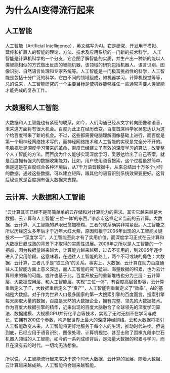 # 为什么AI变得流行起来
## 人工智能
### 
人工智能（Artificial Intelligence），英文缩写为AI。它是研究、开发用于模拟、延伸和扩展人的智能的理论、方法、技术及应用系统的一门新的技术科学。 人工智能是计算机科学的一个分支，它企图了解智能的实质，并生产出一种新的能以人类智能相似的方式做出反应的智能机器，该领域的研究包括机器人、语言识别、图像识别、自然语言处理和专家系统等。人工智能是一门极富挑战性的科学，人工智能是包括十分广泛的科学，它由不同的领域组成，如机器学习，计算机视觉等等，总的说来，人工智能研究的一个主要目标是使机器能够胜任一些通常需要人类智能才能完成的复杂工作。 
## 大数据和人工智能
###  
大数据和人工智能也有紧密的联系，如今，人们沟通已经从文字转向图像和语音，未来这方面将有很大机会。百度为此正在经历改变。百度首席科学家吴恩达认为这个给百度带来了新的机会。不过，这些都需要电脑理解图像基础上进行，而百度是第一个用神经网络技术写的，而神经网络技术和人工智能的实现是完全分不开的。电脑视觉是深度学习带来的革命，百度已经建立了有效的深度学习的算法，改变整个人工智能的方法。而百度为什么能够实现深度学习，吴恩达给出了自己答案，就是百度拥有强大的数据收集能力，比如，用户使用语音搜索，这个过程虽然简单，但是这是在百度综合各种环境后，从7千万语音数据中，从来总结出十万多个小时的数据，通过这些数据，可以建立矩阵，跟其他的语音识别系统效果要更好。这背后秘诀就是百度拥有强大数据来支撑。
## 云计算、大数据和人工智能 ##
### 
“云计算其实已经不是简简单单的云存储和对计算能力的需求。其实它越来越是大数据、云计算和人工智能‘三位一体’的东西。”李彦宏这样定义当前的云计算。大数据、云计算、人工智能的界限已愈加模糊。三者的联系确实非常紧密。人工智能之所以历经这么多年后才于近年大红大紫，原因归根于2006年出现的人工智能关键技术——“深度学习”，人工智能至此才有了实用价值，而深度学习正式在云计算和大数据日趋成熟的背景下才取得的实质性进展。2006年之所以是人工智能的一个拐点，因为数据量越来越大，计算能力越来越强，过去不实用的，到2006年逐步进入了实用阶段。这意味着，在通往人工智能的路上，两个不可或缺的角色：大数据、云计算，三者几乎是“铁三角”的关系。事实上，大数据、云计算在助力百度通往人工智能方面上意义深远，而人工智能的突飞猛进、海量数据的积累，也为云计算带来的新的可能。或许也基于此，百度开放云的重新堆栈也分为三层：云计算层、大数据应用层、和人工智能层，实现“三位一体”。有百度高层曾形容，云计算重新定义了IT，大数据重新定义了“资产”，人工智能则重新定义了“效率”。AI的基础是大数据。对于作为世界人口最多国家的第一大搜索引擎的百度而言，搜索引擎每天爬取大量的数据，百度是天然的大数据企业，拥有完整、领先的大数据技术。作为百度大数据引擎的精华，近来出现的百度大脑融合了全球领先的深度学习算法、数据建模、大规模GPU并行化平台等技术，实现了无时无刻不在学习与成长，它拥有200亿个参数，构造起世界上最大的深度神经网络。云和大数据将指引人工智能改变未来，人工智能将更好地服务于每个人的生活，推动时代进步。但说到底，已经应用于语音识别、图像处理、计算机视觉、甚至击败了围棋九段李世石机器人领域的人工智能，如今的一系列成绩背后，是海量大数据的积累与学习，而且在没有云的时代，一切均无法想象。
### 
所以说，人工智能流行起来取决于这个时代大数据、云计算的发展，随着大数据、云计算越来越成熟，人工智能将会越来越智能。